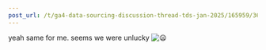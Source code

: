 ```yaml
---
post_url: /t/ga4-data-sourcing-discussion-thread-tds-jan-2025/165959/364
---
```

yeah same for me. seems we were unlucky ![:frowning:](https://emoji.discourse-cdn.com/google/frowning.png?v=12 ":frowning:")